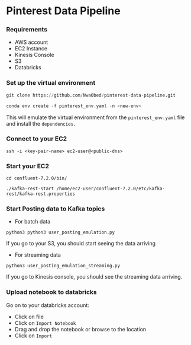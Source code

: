# Pinterest Data Pipeline

### Requirements
- AWS account
- EC2 Instance
- Kinesis Console
- S3
- Databricks


### Set up the virtual environment

```python
git clone https://github.com/NwaObed/pinterest-data-pipeline.git

conda env create -f pinterest_env.yaml -n <new-env>
```
This will emulate the virtual environment from the `pinterest_env.yaml` file and install the `dependencies.`

### Connect to your EC2
```ssh -i <key-pair-name> ec2-user@<public-dns> ```

### Start your EC2
```
cd confluent-7.2.0/bin/

./kafka-rest-start /home/ec2-user/confluent-7.2.0/etc/kafka-rest/kafka-rest.properties
```
### Start Posting data to Kafka topics
- For batch data
```
python3 python3 user_posting_emulation.py
```
If you go to your S3, you should start seeing the data arriving

- For streaming data
```
python3 user_posting_emulation_streaming.py
```
If you go to Kinesis console, you should see the streaming data arriving.

### Upload notebook to databricks
Go on to your databricks account:
- Click on file
- Click on `Import Notebook`
- Drag and drop the notebook or browse to the location
- Click on `Import`